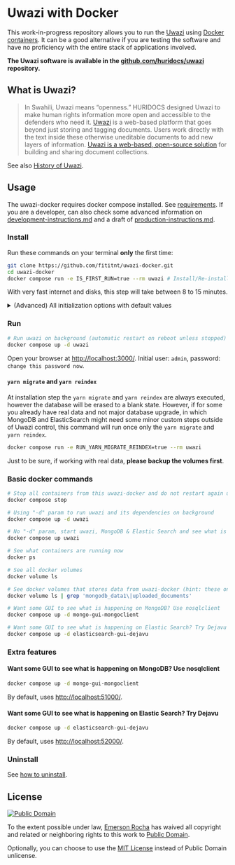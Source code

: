 # Uwazi with Docker
This work-in-progress repository allows you to run the
[Uwazi](http://www.uwazi.io) using [Docker containers](https://docker.com). It
can be a good alternative if you are testing the software and have no
proficiency with the entire stack of applications involved.

**The Uwazi software is available in the [github.com/huridocs/uwazi](https://github.com/huridocs/uwazi/)
repository.**

## What is Uwazi?

> In Swahili, Uwazi means “openness.” HURIDOCS designed Uwazi to make human rights
information more open and accessible to the defenders who need it.
[Uwazi](http://www.uwazi.io) is a web-based platform that goes beyond just
storing and tagging documents. Users work directly with the text inside these
otherwise uneditable documents to add new layers of information.
[Uwazi is a web-based, open-source solution](https://github.com/huridocs/uwazi/)
for building and sharing document collections.

See also [History of Uwazi](https://github.com/huridocs/uwazi/wiki/History-of-Uwazi).

## Usage
The uwazi-docker requires docker compose installed. See
[requirements](requirements.md). If you are a developer, can also check some
advanced information on [development-instructions.md](development-instructions.md)
and a draft of [production-instructions.md](production-instructions.md).

### Install
Run these commands on your terminal **only** the first time:

```bash
git clone https://github.com/fititnt/uwazi-docker.git
cd uwazi-docker
docker compose run -e IS_FIRST_RUN=true --rm uwazi # Install/Re-install from empty data

```

With very fast internet and disks, this step will take between 8 to 15 minutes.

<details>
<summary>(Advanced) All initialization options with default values</summary>

Uwazi docker fetch data from git, and a very specific release (UWAZI_GIT_RELEASE_REF defaults to tag production, but this likely eventually will require upgrade uwazi-docker itself) and initialize with empty database (DB_INITIALIZATION_PATH, but you may want to change for a example test database, or even upstream might change path in the future).

With this in mind, the default values might need updates (which in this case please open an issue and report the problem) but in the meantime you can just change the options.

<pre>
git clone https://github.com/fititnt/uwazi-docker.git
cd uwazi-docker
docker compose run -e IS_FIRST_RUN=true UWAZI_GIT_RELEASE_REF=production DB_INITIALIZATION_PATH=/home/node/uwazi/dump/uwazi_development --rm uwazi
</pre>
</details>

### Run

```bash
# Run uwazi on background (automatic restart on reboot unless stopped)
docker compose up -d uwazi
```

Open your browser at <http://localhost:3000/>. Initial user: `admin`, password: `change this password now`.

#### `yarn migrate` and `yarn reindex`

At installation step the `yarn migrate` and `yarn reindex` are always executed,
however the database will be erased to a blank state.
However, if for some you already have real data and not major database upgrade,
in which MongoDB and ElasticSearch might need some minor custom steps outside of Uwazi control,
this command will run once only the `yarn migrate` and `yarn reindex`.

```bash
docker compose run -e RUN_YARN_MIGRATE_REINDEX=true --rm uwazi
```

Just to be sure, if working with real data, **please backup the volumes first**.

### Basic docker commands

```bash
# Stop all containers from this uwazi-docker and do not restart again until you explicit ask for it
docker compose stop

# Using "-d" param to run uwazi and its dependencies on background
docker compose up -d uwazi

# No "-d" param, start uwazi, MongoDB & Elastic Search and see what is happening inside the containers
docker compose up uwazi

# See what containers are running now
docker ps

# See all docker volumes
docker volume ls

# See docker volumes that stores data from uwazi-docker (hint: these ones to backup & restore)
docker volume ls | grep 'mongodb_data1\|uploaded_documents'

# Want some GUI to see what is happening on MongoDB? Use nosqlclient
docker compose up -d mongo-gui-mongoclient

# Want some GUI to see what is happening on Elastic Search? Try Dejavu
docker compose up -d elasticsearch-gui-dejavu
```

### Extra features

#### Want some GUI to see what is happening on MongoDB? Use nosqlclient

```bash
docker compose up -d mongo-gui-mongoclient
```

By default, uses <http://localhost:51000/>.

#### Want some GUI to see what is happening on Elastic Search? Try Dejavu

```bash
docker compose up -d elasticsearch-gui-dejavu
```

By default, uses <http://localhost:52000/>.

### Uninstall

See [how to uninstall](uninstall.md).

## License

[![Public Domain](https://i.creativecommons.org/p/zero/1.0/88x31.png)](UNLICENSE)

To the extent possible under law, [Emerson Rocha](https://github.com/fititnt)
has waived all copyright and related or neighboring rights to this work to
[Public Domain](UNLICENSE).

Optionally, you can choose to use the [MIT License](https://opensource.org/licenses/MIT)
instead of Public Domain unlicense.


<!--

# Tests on Ubuntu 20.04 LTS

    fititnt@bravo:/workspace/git/fititnt/uwazi-docker$ docker compose --file /workspace/git/fititnt/uwazi-docker/docker compose.yml run -e IS_FIRST_RUN=true --rm uwazi
    stat /workspace/git/fititnt/uwazi-docker/docker compose.yml: no such file or directory
    fititnt@bravo:/workspace/git/fititnt/uwazi-docker$ docker compose --file docker compose.yml run -e IS_FIRST_RUN=true --rm uwazi
    stat /var/lib/snapd/void/docker compose.yml: no such file or directory

    fititnt@bravo:~/Downloads/uwazi-docker$ sudo su
    [sudo] password for fititnt: 
    root@bravo:/home/fititnt/Downloads/uwazi-docker# docker compose --file docker compose.yml run -e IS_FIRST_RUN=true --rm uwazi

    Logs
    (...)
    #0 3.526 Err http://security.debian.org jessie/updates/main amd64 Packages
    #0 3.526   404  Not Found [IP: 151.101.130.132 80]
    #0 3.786 Err http://deb.debian.org jessie/main amd64 Packages
    #0 3.786   404  Not Found
    #0 4.000 Err http://deb.debian.org jessie-updates/main amd64 Packages
    #0 4.000   404  Not Found
    (...)

- Potential problems
  - https://github.com/nodejs/docker-node/issues/1916
  - https://github.com/nodejs/docker-node/issues/1918

- EOL debian
  - https://endoflife.date/debian
- Mongo 4.2
  - https://repo.mongodb.org/apt/debian/dists/bullseye/mongodb-org/


# Refrech


docker compose --file docker compose.yml run -e IS_FIRST_RUN=true --rm uwazi
# (...)
docker stop $(docker ps -a -q)
docker system prune --all
docker volume prune

# debug containers
docker ps
docker logs --tail 50 --follow --timestamps uwazi-docker-mongo-1
docker logs --tail 50 --follow --timestamps uwazi-docker-elasticsearch-1


###
git clone -b production --single-branch --depth=1 https://github.com/huridocs/uwazi.git huridocs-uwazi-docker/

-->